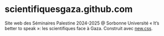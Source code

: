 # scientifiquesgaza.github.com
Site web des Séminaires Palestine 2024-2025 @ Sorbonne Université « It’s better to speak »: les scientifiques face à Gaza. Construit avec [new.css](https://newcss.net/). 
